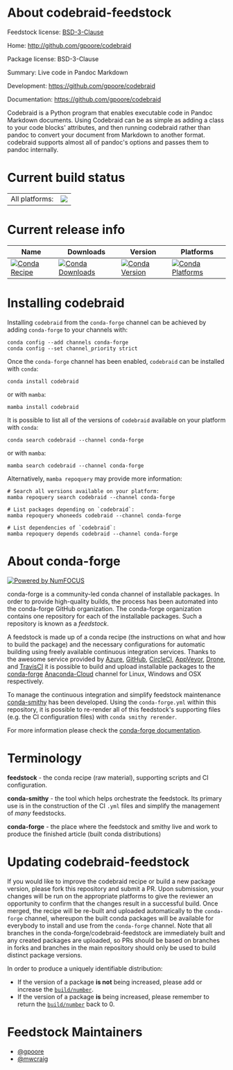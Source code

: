 About codebraid-feedstock
=========================

Feedstock license: [BSD-3-Clause](https://github.com/conda-forge/codebraid-feedstock/blob/main/LICENSE.txt)

Home: http://github.com/gpoore/codebraid

Package license: BSD-3-Clause

Summary: Live code in Pandoc Markdown

Development: https://github.com/gpoore/codebraid

Documentation: https://github.com/gpoore/codebraid

Codebraid is a Python program that enables executable code in Pandoc Markdown
documents. Using Codebraid can be as simple as adding a class to your code
blocks' attributes, and then running codebraid rather than pandoc to convert
your document from Markdown to another format. codebraid supports almost all
of pandoc's options and passes them to pandoc internally.


Current build status
====================


<table><tr><td>All platforms:</td>
    <td>
      <a href="https://dev.azure.com/conda-forge/feedstock-builds/_build/latest?definitionId=6967&branchName=main">
        <img src="https://dev.azure.com/conda-forge/feedstock-builds/_apis/build/status/codebraid-feedstock?branchName=main">
      </a>
    </td>
  </tr>
</table>

Current release info
====================

| Name | Downloads | Version | Platforms |
| --- | --- | --- | --- |
| [![Conda Recipe](https://img.shields.io/badge/recipe-codebraid-green.svg)](https://anaconda.org/conda-forge/codebraid) | [![Conda Downloads](https://img.shields.io/conda/dn/conda-forge/codebraid.svg)](https://anaconda.org/conda-forge/codebraid) | [![Conda Version](https://img.shields.io/conda/vn/conda-forge/codebraid.svg)](https://anaconda.org/conda-forge/codebraid) | [![Conda Platforms](https://img.shields.io/conda/pn/conda-forge/codebraid.svg)](https://anaconda.org/conda-forge/codebraid) |

Installing codebraid
====================

Installing `codebraid` from the `conda-forge` channel can be achieved by adding `conda-forge` to your channels with:

```
conda config --add channels conda-forge
conda config --set channel_priority strict
```

Once the `conda-forge` channel has been enabled, `codebraid` can be installed with `conda`:

```
conda install codebraid
```

or with `mamba`:

```
mamba install codebraid
```

It is possible to list all of the versions of `codebraid` available on your platform with `conda`:

```
conda search codebraid --channel conda-forge
```

or with `mamba`:

```
mamba search codebraid --channel conda-forge
```

Alternatively, `mamba repoquery` may provide more information:

```
# Search all versions available on your platform:
mamba repoquery search codebraid --channel conda-forge

# List packages depending on `codebraid`:
mamba repoquery whoneeds codebraid --channel conda-forge

# List dependencies of `codebraid`:
mamba repoquery depends codebraid --channel conda-forge
```


About conda-forge
=================

[![Powered by
NumFOCUS](https://img.shields.io/badge/powered%20by-NumFOCUS-orange.svg?style=flat&colorA=E1523D&colorB=007D8A)](https://numfocus.org)

conda-forge is a community-led conda channel of installable packages.
In order to provide high-quality builds, the process has been automated into the
conda-forge GitHub organization. The conda-forge organization contains one repository
for each of the installable packages. Such a repository is known as a *feedstock*.

A feedstock is made up of a conda recipe (the instructions on what and how to build
the package) and the necessary configurations for automatic building using freely
available continuous integration services. Thanks to the awesome service provided by
[Azure](https://azure.microsoft.com/en-us/services/devops/), [GitHub](https://github.com/),
[CircleCI](https://circleci.com/), [AppVeyor](https://www.appveyor.com/),
[Drone](https://cloud.drone.io/welcome), and [TravisCI](https://travis-ci.com/)
it is possible to build and upload installable packages to the
[conda-forge](https://anaconda.org/conda-forge) [Anaconda-Cloud](https://anaconda.org/)
channel for Linux, Windows and OSX respectively.

To manage the continuous integration and simplify feedstock maintenance
[conda-smithy](https://github.com/conda-forge/conda-smithy) has been developed.
Using the ``conda-forge.yml`` within this repository, it is possible to re-render all of
this feedstock's supporting files (e.g. the CI configuration files) with ``conda smithy rerender``.

For more information please check the [conda-forge documentation](https://conda-forge.org/docs/).

Terminology
===========

**feedstock** - the conda recipe (raw material), supporting scripts and CI configuration.

**conda-smithy** - the tool which helps orchestrate the feedstock.
                   Its primary use is in the construction of the CI ``.yml`` files
                   and simplify the management of *many* feedstocks.

**conda-forge** - the place where the feedstock and smithy live and work to
                  produce the finished article (built conda distributions)


Updating codebraid-feedstock
============================

If you would like to improve the codebraid recipe or build a new
package version, please fork this repository and submit a PR. Upon submission,
your changes will be run on the appropriate platforms to give the reviewer an
opportunity to confirm that the changes result in a successful build. Once
merged, the recipe will be re-built and uploaded automatically to the
`conda-forge` channel, whereupon the built conda packages will be available for
everybody to install and use from the `conda-forge` channel.
Note that all branches in the conda-forge/codebraid-feedstock are
immediately built and any created packages are uploaded, so PRs should be based
on branches in forks and branches in the main repository should only be used to
build distinct package versions.

In order to produce a uniquely identifiable distribution:
 * If the version of a package **is not** being increased, please add or increase
   the [``build/number``](https://docs.conda.io/projects/conda-build/en/latest/resources/define-metadata.html#build-number-and-string).
 * If the version of a package **is** being increased, please remember to return
   the [``build/number``](https://docs.conda.io/projects/conda-build/en/latest/resources/define-metadata.html#build-number-and-string)
   back to 0.

Feedstock Maintainers
=====================

* [@gpoore](https://github.com/gpoore/)
* [@mwcraig](https://github.com/mwcraig/)

